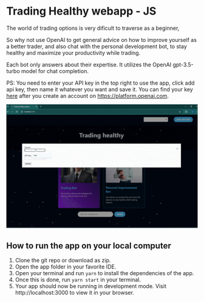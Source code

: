# Trading Healthy webapp - JS

The world of trading options is very dificult to traverse as a beginner, 

So why not use OpenAI to get general advice on how to improve yourself as a better trader, and also chat with the personal development bot, to stay healthy and maximize your productivity while trading. 

Each bot only answers about their expertise.
It utilizes the OpenAI gpt-3.5-turbo model for chat completion.

PS: You need to enter your API key in the top right to use the app, click add api key, then name it whatever you want and save it. You can find your key [here](https://platform.openai.com/api-keys) after you create an account on https://platform.openai.com.

<img src="app-demo-gif.gif" alt="app homepage" width=600>

## How to run the app on your local computer

1. Clone the git repo or download as zip.
2. Open the app folder in your favorite IDE.
3. Open your terminal and run `yarn` to install the dependencies of the app.
4. Once this is done, run `yarn start` in your terminal.
5. Your app should now be running in development mode. Visit http://localhost:3000 to view it in your browser.
